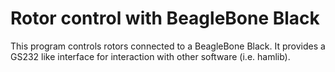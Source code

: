 Rotor control with BeagleBone Black
===================================

This program controls rotors connected to a BeagleBone Black. It provides a GS232 like interface for interaction with other software (i.e. hamlib).
